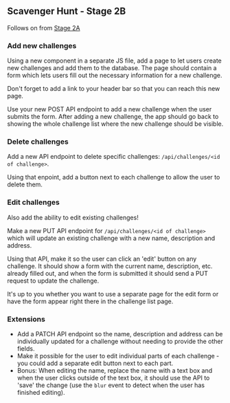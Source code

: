 ## Scavenger Hunt - Stage 2B

Follows on from [Stage 2A](https://gist.git.generalassemb.ly/katie/bd221112ff67a95d6692e18e5849d380)

### Add new challenges

Using a new component in a separate JS file, add a page to let users create new challenges and add them to the database.
The page should contain a form which lets users fill out the necessary information for a new challenge.

Don't forget to add a link to your header bar so that you can reach this new page. 

Use your new POST API endpoint to add a new challenge when the user submits the form. After adding a new challenge, the app 
should go back to showing the whole challenge list where the new challenge should be visible.

### Delete challenges

Add a new API endpoint to delete specific challenges: `/api/challenges/<id of challenge>`.

Using that enpoint, add a button next to each challenge to allow the user to delete them.

### Edit challenges

Also add the ability to edit existing challenges!

Make a new PUT API endpoint for `/api/challenges/<id of challenge>` which will update an existing challenge with a new name, description and address.

Using that API, make it so the user can click an 'edit' button on any challenge.
It should show a form with the current name, description, etc. already filled out, and when the form is submitted it should send a PUT request to update the challenge.

It's up to you whether you want to use a separate page for the edit form or have the form appear right there in the challenge list page.

### Extensions

- Add a PATCH API endpoint so the name, description and address can be individually updated for a challenge without needing to provide the other fields.
- Make it possible for the user to edit individual parts of each challenge - you could add a separate edit button next to each part.
- Bonus: When editing the name, replace the name with a text box and when the user clicks outside of the text box, it should use the API to 'save' the change (use the `blur` event to detect when the user has finished editing).